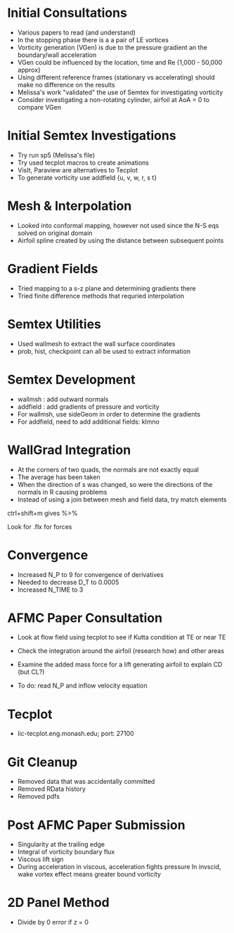 # Initial Consultations
 - Various papers to read (and understand)
 - In the stopping phase there is a a pair of LE vortices
 - Vorticity generation (VGen) is due to the pressure gradient an the boundary/wall acceleration
 - VGen could be influenced by the location, time and Re {1,000 - 50,000 approx}
 - Using different reference frames (stationary vs accelerating) should make no difference on the results
 - Melissa's work "validated" the use of Semtex for investigating vorticity
 - Consider investigating a non-rotating cylinder, airfoil at AoA = 0 to compare VGen
 
# Initial Semtex Investigations
 - Try run sp5 (Melissa's file)
 - Try used tecplot macros to create animations
 - VisIt, Paraview are alternatives to Tecplot
 - To generate vorticity use addfield {u, v, w, r, s t}

# Mesh & Interpolation
 - Looked into conformal mapping, however not used since the N-S eqs solved on original domain
 - Airfoil spline created by using the distance between subsequent points

# Gradient Fields
 - Tried mapping to a s-z plane and determining gradients there
 - Tried finite difference methods that requried interpolation

# Semtex Utilities
 - Used wallmesh to extract the wall surface coordinates
 - prob, hist, checkpoint can all be used to extract information

# Semtex Development
 - wallmsh  : add outward normals
 - addfield : add gradients of pressure and vorticity
 - For wallmsh, use sideGeom in order to determine the gradients
 - For addfield, need to add additional fields: klmno

# WallGrad Integration
 - At the corners of two quads, the normals are not exactly equal
 - The average has been taken
 - When the direction of s was changed, so were the directions of the normals in R causing problems
 - Instead of using a join between mesh and field data, try match elements

ctrl+shift+m gives %>% 

Look for .flx for forces

# Convergence
 - Increased N_P to 9 for convergence of derivatives
 - Needed to decrease D_T to 0.0005
 - Increased  N_TIME to 3

# AFMC Paper Consultation
 - Look at flow field using tecplot to see if Kutta condition at TE or near TE
 - Check the integration around the airfoil (research how) and other areas
 - Examine the added mass force for a lift generating airfoil to explain CD (but CL?)

 - To do: read N_P and inflow velocity equation
 
# Tecplot
 - lic-tecplot.eng.monash.edu; port: 27100

# Git Cleanup
 - Removed data that was accidentally committed
 - Removed RData history
 - Removed pdfs

# Post AFMC Paper Submission
 - Singularity at the trailing edge
 - Integral of vorticity boundary flux
 - Viscous lift sign
 - During acceleration in viscous, acceleration fights pressure
   In invscid, wake vortex effect means greater bound vorticity

# 2D Panel Method
 - Divide by 0 error if z = 0
